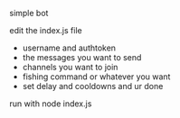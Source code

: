 simple bot

edit the index.js file

- username and authtoken
- the messages you want to send
- channels you want to join
- fishing command or whatever you want
- set delay and cooldowns and ur done

run with node index.js
